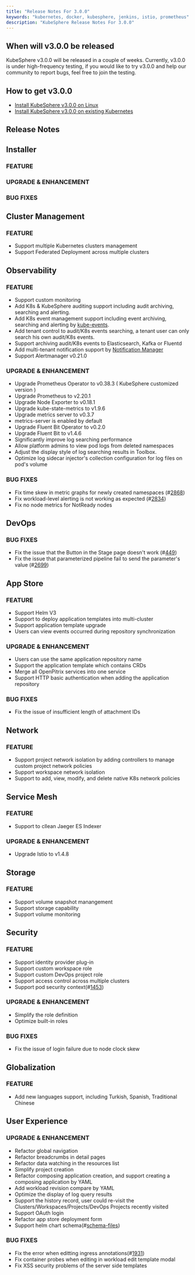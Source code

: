 ```yaml
---
title: "Release Notes For 3.0.0"
keywords: "kubernetes, docker, kubesphere, jenkins, istio, prometheus"
description: "KubeSphere Release Notes For 3.0.0"
---
```


## When will v3.0.0 be released

KubeSphere v3.0.0 will be released in a couple of weeks. Currently, v3.0.0 is under high-frequency testing, if you would like to try v3.0.0 and help our community to report bugs, feel free to join the testing.


## How to get v3.0.0

- [Install KubeSphere v3.0.0 on Linux](https://github.com/kubesphere/kubekey)
- [Install KubeSphere v3.0.0 on existing Kubernetes](https://github.com/kubesphere/ks-installer)

## Release Notes

## **Installer**

### FEATURE

### UPGRADE & ENHANCEMENT

### BUG FIXES

## **Cluster Management**

### FEATURE

- Support multiple Kubernetes clusters management
- Support Federated Deployment across multiple clusters

## **Observability**

### FEATURE

- Support custom monitoring
- Add K8s & KubeSphere auditing support including audit archiving, searching and alerting.
- Add K8s event management support including event archiving, searching and alerting by [kube-events](https://github.com/kubesphere/kube-events).
- Add tenant control to audit/K8s events searching, a tenant user can only search his own audit/K8s events.
- Support archiving audit/K8s events to Elasticsearch, Kafka or Fluentd
- Add multi-tenant notification support by [Notification Manager](https://github.com/kubesphere/notification-manager)
- Support Alertmanager v0.21.0

### UPGRADE & ENHANCEMENT

- Upgrade Prometheus Operator to v0.38.3 ( KubeSphere customized version )
- Upgrade Prometheus to v2.20.1
- Upgrade Node Exporter to v0.18.1
- Upgrade kube-state-metrics to v1.9.6
- Upgrade metrics server to v0.3.7
- metrics-server is enabled by default
- Upgrade Fluent Bit Operator to v0.2.0
- Upgrade Fluent Bit to v1.4.6
- Significantly improve log searching performance
- Allow platform admins to view pod logs from deleted namespaces
- Adjust the display style of log searching results in Toolbox.
- Optimize log sidecar injector's collection configuration for log files on pod's volume

### BUG FIXES

- Fix time skew in metric graphs for newly created namespaces (#[2868](https://github.com/kubesphere/kubesphere/issues/2868))
- Fix workload-level alerting is not working as expected (#[2834](https://github.com/kubesphere/kubesphere/issues/2834))
- Fix no node metrics for NotReady nodes

## **DevOps**

### BUG FIXES

- Fix the issue that the Button in the Stage page doesn't work (#[449](https://github.com/kubesphere/console/issues/449))
- Fix the issue that parameterized pipeline fail to send the parameter's value (#[2699](https://github.com/kubesphere/kubesphere/issues/2699))

## **App Store**

### FEATURE

- Support Helm V3
- Support to deploy application templates into multi-cluster
- Support application template upgrade
- Users can view events occurred during repository synchronization

### UPGRADE & ENHANCEMENT

- Users can use the same application repository name
- Support the application template which contains CRDs
- Merge all OpenPitrix services into one service
- Support HTTP basic authentication when adding the application repository 

### BUG FIXES

- Fix the issue of insufficient length of attachment IDs

## **Network**

### FEATURE

- Support project network isolation by adding controllers to manage custom project network policies
- Support workspace network isolation
- Support to add, view, modify, and delete native K8s network policies

## **Service Mesh**

### FEATURE

- Support to cllean Jaeger ES Indexer

### UPGRADE & ENHANCEMENT

- Upgrade Istio to v1.4.8

## **Storage**

### FEATURE

- Support volume snapshot manangement
- Support storage capability
- Support volume monitoring

## **Security**

### FEATURE

- Support identity provider plug-in
- Support custom workspace role
- Support custom DevOps project role
- Support  access control across multiple clusters
- Support pod security context(#[1453](https://github.com/kubesphere/kubesphere/issues/1453))

### UPGRADE & ENHANCEMENT

- Simplify the role definition
- Optimize built-in roles

### BUG FIXES

- Fix the issue of login failure due to node clock skew

## **Globalization**

### FEATURE

- Add new languages support, including Turkish, Spanish, Traditional Chinese

## **User Experience**

### UPGRADE & ENHANCEMENT

- Refactor global navigation
- Refactor breadcrumbs in detail pages
- Refactor data watching in the resources list
- Simplify project creation
- Refactor composing application creation, and support creating a composing application by YAML
- Add workload revision compare by YAML
- Optimize the display of log query results
- Support the history record, user could re-visit the Clusters/Workspaces/Projects/DevOps Projects recently visited
- Support OAuth login
- Refactor app store deployment form
- Support helm chart schema(#[schema-files](https://helm.sh/docs/topics/charts/#schema-files))

### BUG FIXES

- Fix the error when editting ingress annotations(#[1931](https://github.com/kubesphere/kubesphere/issues/1931))
- Fix container probes when editing in workload edit template modal
- Fix XSS security problems of the server side templates
